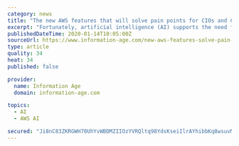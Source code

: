 ```yaml
---
category: news
title: "The new AWS features that will solve pain points for CIOs and CTOs"
excerpt: "Fortunately, artificial intelligence (AI) supports the need for effective business operations ... With the sixth-generation EC2 instances, which the AWS team has been developing with the specific intent of improving performance, however, the performance gap between cloud servers and on-prem servers is shrinking fast. Organisations that have ..."
publishedDateTime: 2020-01-14T10:05:00Z
sourceUrl: https://www.information-age.com/new-aws-features-solve-pain-points-cios-ctos-123486886/
type: article
quality: 34
heat: 34
published: false

provider:
  name: Information Age
  domain: information-age.com

topics:
  - AI
  - AWS AI

secured: "Ji8nC83ZKRGWH70UhYvWBDMZIIOzYVRQltq98YdsKseiIlrAYhibbKq8wsuvMduscgxxmgT6546bRyL0y9wftoKif9BMpgCR3+Nvc6Gy7MLy118oGgYeU2tfo1eoiZ1Dbxrcjv1kWeo9idGX7dacfRRj2VyZuTi53zD4qNvoLeNCRqA0T/q4PZkOT2rDeNItN+L060z8Btaikw/2yQt7vCBB/9NvVYkFwZynu8BGJhwDvHwSN006Vm67t40uZsrzZEFpkqkjDy+Bk5A+eQ0/jyGslAAXHsM5scNh0ZabtIabK8PL4EwRRpYg4lEc9d95oRBOY4ZltPLA3AarJEBa9EFnBoGpG2gS0rlLsd3xd59YCXD1y9/a0wGNfWvjzUyB6KwIbMig5kg425CMUzOXhG70C8oI1+qooC9AMVTN1EHnFHA5YsOY8sheH/gcSdjoKnIe7A4mATi1H58Y96W8CA==;13ubebERGHH5SJ7Yo5PYQA=="
---
```


